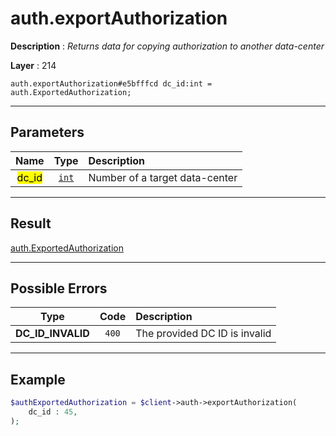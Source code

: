 # auth.exportAuthorization

**Description** : *Returns data for copying authorization to another data\-center*

**Layer** : 214

```tl
auth.exportAuthorization#e5bfffcd dc_id:int = auth.ExportedAuthorization;
```

---

## Parameters

| Name | Type | Description |
| :---: | :---: | :--- |
| <mark>dc_id</mark> | [`int`](type/int) | Number of a target data-center |

---

## Result

[auth.ExportedAuthorization](type/auth.ExportedAuthorization)

---

## Possible Errors

| Type | Code | Description |
| :---: | :---: | :--- |
| **DC_ID_INVALID** | `400` | The provided DC ID is invalid |

---

## Example

```php
$authExportedAuthorization = $client->auth->exportAuthorization(
	dc_id : 45,
);
```